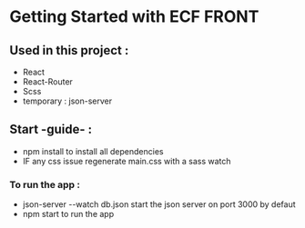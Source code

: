 # Getting Started with ECF FRONT

## Used in this project :

- React
- React-Router
- Scss
- temporary : json-server

## Start -guide- :

- npm install to install all dependencies
- IF any css issue regenerate main.css with a sass watch

### To run the app :

- json-server --watch db.json
  start the json server on port 3000 by defaut
- npm start
  to run the app
